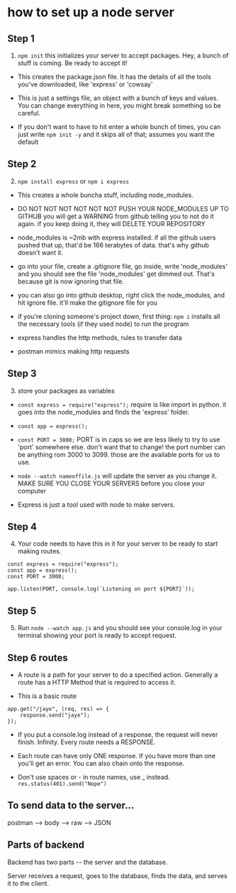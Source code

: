 # how to set up a node server

## Step 1

1. `npm init` this initializes your server to accept packages. Hey, a bunch of stuff is coming. Be ready to accept it!

- This creates the package.json file. It has the details of all the tools you've downloaded, like 'express' or 'cowsay'

- This is just a settings file, an object with a bunch of keys and values. You can change everything in here, you might break something so be careful.

- If you don't want to have to hit enter a whole bunch of times, you can just write `npm init -y` and it skips all of that; assumes you want the default

## Step 2

2. `npm install express` or `npm i express`

- This creates a whole buncha stuff, including node_modules.

- DO NOT NOT NOT NOT NOT NOT PUSH YOUR NODE_MODULES UP TO GITHUB you will get a WARNING from github telling you to not do it again. if you keep doing it, they will DELETE YOUR REPOSITORY

- node_modules is ~2mb with express installed. if all the github users pushed that up, that'd be 166 terabytes of data. that's why github doesn't want it.

- go into your file, create a .gitignore file, go inside, write 'node_modules' and you should see the file 'node_modules' get dimmed out. That's because git is now ignoring that file.

- you can also go into github desktop, right click the node_modules, and hit ignore file. it'll make the gitignore file for you

- if you're cloning someone's project down, first thing: `npm i` installs all the necessary tools (if they used node) to run the program

- express handles the http methods, rules to transfer data

- postman mimics making http requests

## Step 3

3. store your packages as variables

- `const express = require("express");` require is like import in python. it goes into the node_modules and finds the 'express' folder.

- `const app = express();`

- `const PORT = 3000;` PORT is in caps so we are less likely to try to use 'port' somewhere else. don't want that to change! the port number can be anything rom 3000 to 3099. those are the available ports for us to use.

- `node --watch nameoffile.js` will update the server as you change it. MAKE SURE YOU CLOSE YOUR SERVERS before you close your computer

- Express is just a tool used with node to make servers.

## Step 4

4. Your code needs to have this in it for your server to be ready to start making routes.

```
const express = require("express");
const app = express();
const PORT = 3000;

app.listen(PORT, console.log(`Listening on port ${PORT}`));
```

## Step 5

5. Run `node --watch app.js` and you should see your console.log in your terminal showing your port is ready to accept request.

## Step 6 routes
- A route is a path for your server to do a specified action. Generally a route has a HTTP Method that is required to access it.

- This is a basic route

```
app.get("/jaye", (req, res) => {
    response.send("jaye");
});
```

- If you put a console.log instead of a response, the request will never finish. Infinity. Every route needs a RESPONSE.

- Each route can have only ONE response. If you have more than one you'll get an error. You can also chain onto the response. 

- Don't use spaces or - in route names, use _ instead. 
`res.status(401).send("Nope")`

## To send data to the server...
postman --> body --> raw --> JSON

## Parts of backend 
Backend has two parts -- the server and the database. 

Server receives a request, goes to the database, finds the data, and serves it to the client. 
